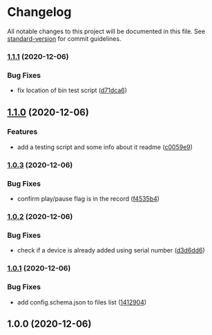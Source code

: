 # Changelog

All notable changes to this project will be documented in this file. See [standard-version](https://github.com/conventional-changelog/standard-version) for commit guidelines.

### [1.1.1](https://github.com/apexad/homebridge-airport-express-playing/compare/v1.1.0...v1.1.1) (2020-12-06)


### Bug Fixes

* fix location of bin test script ([d71dca6](https://github.com/apexad/homebridge-airport-express-playing/commit/d71dca6542a6272fe94b769ca7491f89fc3fdbf4))

## [1.1.0](https://github.com/apexad/homebridge-airport-express-playing/compare/v1.0.3...v1.1.0) (2020-12-06)


### Features

* add a testing script and some info about it readme ([c0059e9](https://github.com/apexad/homebridge-airport-express-playing/commit/c0059e99d4f9b7e730e1cdc720986fc979fc2a3d))

### [1.0.3](https://github.com/apexad/homebridge-airport-express-playing/compare/v1.0.2...v1.0.3) (2020-12-06)


### Bug Fixes

* confirm play/pause flag is in the record ([f4535b4](https://github.com/apexad/homebridge-airport-express-playing/commit/f4535b4d863e89a3f0e62e58f16bf4c9b983eb24))

### [1.0.2](https://github.com/apexad/homebridge-airport-express-playing/compare/v1.0.1...v1.0.2) (2020-12-06)


### Bug Fixes

* check if a device is already added using serial number ([d3d6dd6](https://github.com/apexad/homebridge-airport-express-playing/commit/d3d6dd67b60f26f7c1c3b0044a54c92ec6ff495f))

### [1.0.1](https://github.com/apexad/homebridge-airport-express-playing/compare/v1.0.0...v1.0.1) (2020-12-06)


### Bug Fixes

* add config.schema.json to files list ([1412904](https://github.com/apexad/homebridge-airport-express-playing/commit/1412904a7acf008faa9793278500f090185b9ec1))

## 1.0.0 (2020-12-06)
